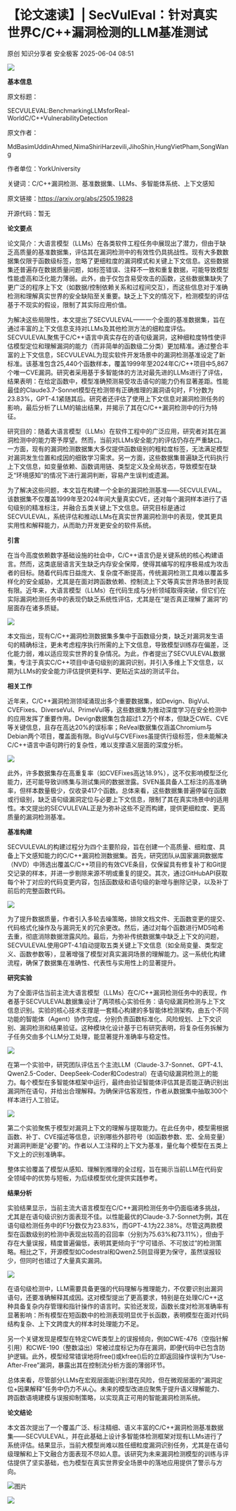 #  【论文速读】| SecVulEval：针对真实世界C/C++漏洞检测的LLM基准测试   
原创 知识分享者  安全极客   2025-06-04 08:51  
  
![](https://mmbiz.qpic.cn/mmbiz_jpg/vWuBpewLia8QmTLhv0jB8GS6Wtic69pG44V8Gib7ccD3FZolnOVkdOPafA3YULibw9S5AEkdO8sstRLGNFVDj7SgRg/640?wx_fmt=jpeg&from=appmsg "")  
  
**基本信息**  
  
  
原文标题：  
  
SECVULEVAL:BenchmarkingLLMsforReal-WorldC/C++VulnerabilityDetection  
  
原文作者：  
  
MdBasimUddinAhmed,NimaShiriHarzevili,JihoShin,HungVietPham,SongWang  
  
作者单位：YorkUniversity  
  
关键词：C/C++漏洞检测、基准数据集、LLMs、多智能体系统、上下文感知  
  
原文链接：https://arxiv.org/abs/2505.19828  
  
开源代码：暂无  
  
  
**论文要点**  
  
  
论文简介：大语言模型（LLMs）在各类软件工程任务中展现出了潜力，但由于缺乏高质量的基准数据集，评估其在漏洞检测中的有效性仍具挑战性。现有大多数数据集仅限于函数级标签，忽略了更细粒度的漏洞模式和关键上下文信息。这些数据集还普遍存在数据质量问题，如标签错误、注释不一致和重复数据，可能导致模型性能虚高和泛化能力薄弱。此外，由于仅包含易受攻击的函数，这些数据集缺失了更广泛的程序上下文（如数据/控制依赖关系和过程间交互），而这些信息对于准确检测和理解真实世界的安全缺陷至关重要。缺乏上下文的情况下，检测模型的评估基于不现实的假设，限制了其实际应用价值。  
  
为解决这些局限性，本文提出了SECVULEVAL——一个全面的基准数据集，旨在通过丰富的上下文信息支持对LLMs及其他检测方法的细粒度评估。SECVULEVAL聚焦于C/C++语言中真实存在的语句级漏洞，这种细粒度特性使评估模型定位和理解漏洞的能力（而非简单的函数级二分类）更加精准。通过整合丰富的上下文信息，SECVULEVAL为现实软件开发场景中的漏洞检测基准设定了新标准。该基准包含25,440个函数样本，覆盖1999年至2024年C/C++项目中5,867个唯一CVE漏洞。研究者采用基于多智能体的方法对最先进的LLMs进行了评估，结果表明：在给定函数中，模型准确预测易受攻击语句的能力仍有显著差距。性能最佳的Claude3.7-Sonnet模型在检测带有正确推理的漏洞语句时，F1分数为23.83%，GPT-4.1紧随其后。研究者还评估了使用上下文信息对漏洞检测任务的影响，最后分析了LLM的输出结果，并揭示了其在C/C++漏洞检测中的行为特征。  
  
研究目的：随着大语言模型（LLMs）在软件工程中的广泛应用，研究者对其在漏洞检测中的能力寄予厚望。然而，当前对LLMs安全能力的评估仍存在严重缺口。一方面，现有的漏洞检测数据集大多仅提供函数级别的粗粒度标签，无法满足模型对漏洞发生位置和成因的细致学习需求。另一方面，这些数据集普遍缺乏代码执行上下文信息，如变量依赖、函数调用链、类型定义及全局状态，导致模型在缺乏“环境感知”的情况下进行漏洞判断，容易产生误判或遗漏。  
  
为了解决这些问题，本文旨在构建一个全新的漏洞检测基准——SECVULEVAL。该数据集不仅覆盖1999年至2024年间大量真实CVE，还对每个漏洞样本进行了语句级别的精准标注，并融合五类关键上下文信息。研究目标是通过SECVULEVAL，系统评估和推动LLMs在真实世界漏洞检测中的表现，使其更具实用性和解释能力，从而助力开发更安全的软件系统。  
  
  
**引言**  
  
  
在当今高度依赖数字基础设施的社会中，C/C++语言仍是关键系统的核心构建语言。然而，这类底层语言天生缺乏内存安全保障，使得其编写的程序极易成为攻击者的目标。随着代码库日益庞大、复杂度不断提高，传统漏洞检测工具难以覆盖多样化的安全威胁，尤其是在面对跨函数依赖、控制流上下文等真实世界场景时表现有限。近年来，大语言模型（LLMs）在代码生成与分析领域取得突破，但它们在实际漏洞检测任务中的表现仍缺乏系统性评估，尤其是在“是否真正理解了漏洞”的层面存在诸多质疑。  
  
![](https://mmbiz.qpic.cn/mmbiz_png/vWuBpewLia8QKv9ia7naAOIcEQh67U4vDEYGuicl7cTmXQGcglJHIdjl4suYLib53nXQA0eib49L6iaKZEibn2A1JJxzg/640?wx_fmt=png&from=appmsg "")  
  
本文指出，现有C/C++漏洞检测数据集多集中于函数级分类，缺乏对漏洞发生语句的精确标注，更未考虑程序执行所需的上下文信息，导致模型训练存在偏差，泛化能力弱，难以适应现实世界的复杂情况。为此，作者提出了SECVULEVAL数据集，专注于真实C/C++项目中语句级别的漏洞识别，并引入多维上下文信息，以期为LLMs的安全能力评估提供更科学、更贴近实战的测试平台。  
  
  
**相关工作**  
  
  
近年来，C/C++漏洞检测领域涌现出多个重要数据集，如Devign、BigVul、CVEFixes、DiverseVul、PrimeVul等，这些数据集为推动深度学习在安全检测中的应用发挥了重要作用。Devign数据集包含超过1.2万个样本，但缺乏CWE、CVE等关键信息，且存在高达20%的误标率；ReVeal数据集仅涵盖Chromium与Debian两个项目，覆盖面有限。BigVul与CVEFixes虽提供行级标签，但未能解决C/C++语言中语句跨行的复杂性，难以支撑语义层面的深度分析。  
  
![](https://mmbiz.qpic.cn/mmbiz_png/vWuBpewLia8QKv9ia7naAOIcEQh67U4vDEu20Cq0qRo5LkZPxuIPT3wcIEzBJgBNL2lM9PG87KoQ6QicL2Xxo6wDg/640?wx_fmt=png&from=appmsg "")  
  
此外，许多数据集存在高重复率（如CVEFixes高达18.9%），这不仅影响模型泛化能力，还可能导致训练集与测试集间的数据泄露。SVEN虽具备人工标注的高准确率，但样本数量极少，仅收录417个函数。总体来看，这些数据集普遍停留在函数或行级别，缺乏语句级漏洞定位与必要上下文信息，限制了其在真实场景中的适用性。本文提出的SECVULEVAL正是为弥补这些不足而构建，提供更细粒度、更高质量的漏洞检测基准。  
  
  
**基准构建**  
  
  
SECVULEVAL的构建过程分为四个主要阶段，旨在创建一个高质量、细粒度、具备上下文感知能力的C/C++漏洞检测数据集。首先，研究团队从国家漏洞数据库（NVD）中筛选出覆盖C/C++项目的有效CVE条目，仅保留具有修复补丁和Git提交记录的样本，并进一步剔除来源不明或重复的提交。其次，通过GitHubAPI获取每个补丁对应的代码变更内容，包括函数级和语句级的新增与删除记录，以及补丁前后的完整函数代码。  
  
![](https://mmbiz.qpic.cn/mmbiz_png/vWuBpewLia8QKv9ia7naAOIcEQh67U4vDEhkDiamWshVPgicZhtiaNDuv9cZ4a8zPXKyCIv7Vywhump7hNibxdZxGicdQ/640?wx_fmt=png&from=appmsg "")  
  
为了提升数据质量，作者引入多轮去噪策略，排除文档文件、无函数变更的提交、代码格式化操作及与漏洞无关的冗余更改。然后，通过对每个函数进行MD5哈希去重，彻底消除数据泄露风险。最后，为弥补传统数据集中缺乏上下文的问题，SECVULEVAL使用GPT-4.1自动提取五类关键上下文信息（如全局变量、类型定义、函数参数等），显著增强了模型对真实漏洞场景的理解能力。这一系统化构建流程，确保了数据集在准确性、代表性与实用性上的显著提升。  
  
  
**研究实验**  
  
  
为了全面评估当前主流大语言模型（LLMs）在C/C++漏洞检测任务中的表现，作者基于SECVULEVAL数据集设计了两项核心实验任务：语句级漏洞检测与上下文信息识别。实验的核心技术支撑是一套精心构建的多智能体检测架构，由五个不同功能的智能体（Agent）协作完成，分别负责函数标准化、风险规划、上下文识别、漏洞检测和结果验证。这种模块化设计基于已有研究表明，将复杂任务拆解为子任务交由多个LLM分工处理，能显著提升准确率与稳定性。  
  
![](https://mmbiz.qpic.cn/mmbiz_png/vWuBpewLia8QKv9ia7naAOIcEQh67U4vDEJGNfmbrtcPILAX3wa7S9mZ1aWvan7biaLvRYPNvTaPSYTzs7ibBrPcew/640?wx_fmt=png&from=appmsg "")  
  
在第一个实验中，研究团队评估五个主流LLM（Claude-3.7-Sonnet、GPT-4.1、Qwen2.5-Coder、DeepSeek-Coder和Codestral）在语句级漏洞检测上的能力。每个模型在多智能体框架中运行，最终由验证智能体评估其是否能正确识别出漏洞所在语句，并给出合理解释。为确保评估客观性，作者从数据集中抽取300个样本进行人工验证。  
  
![](https://mmbiz.qpic.cn/mmbiz_png/vWuBpewLia8QKv9ia7naAOIcEQh67U4vDEku5mQnJbcic80kTCpCKA7seGO6m0AggYI637icQ6AcmFbCGRgIvRyB4Q/640?wx_fmt=png&from=appmsg "")  
  
第二个实验聚焦于模型对漏洞上下文的理解与提取能力。在此任务中，模型需根据函数、补丁、CVE描述等信息，识别哪些外部符号（如函数参数、宏、全局变量）对漏洞判断是“必要”的。作者以人工注释的上下文为基准，量化每个模型在五类上下文上的识别准确率。  
  
整体实验覆盖了模型从感知、理解到推理的全过程，旨在揭示当前LLM在代码安全领域中的优势与短板，为后续模型优化提供实践参考。  
  
  
**结果分析**  
  
  
实验结果显示，当前主流大语言模型在C/C++漏洞检测任务中仍面临诸多挑战，尤其是在语句级识别方面表现不佳。以性能最优的Claude-3.7-Sonnet为例，其在语句级检测任务中的F1分数仅为23.83%，而GPT-4.1为22.38%。尽管这两款模型在函数级别的检测中表现出较高的召回率（分别为75.63%和73.11%），但由于存在大量误报，精度普遍偏低，表明其更倾向于“宁可错杀、不可放过”的检测策略。相比之下，开源模型如Codestral和Qwen2.5则显得更为保守，虽然误报较少，但同时也错过了大量真实漏洞。  
  
![](https://mmbiz.qpic.cn/mmbiz_png/vWuBpewLia8QKv9ia7naAOIcEQh67U4vDE2iax5ZgdSFKdlNaPqoliaFdlSvEMPBYwYnP54DPSocahIpyA8bbXN6icg/640?wx_fmt=png&from=appmsg "")  
  
在语句级检测中，LLM需要具备更强的代码理解与推理能力，不仅要识别出漏洞语句，还要准确解释其成因。这对模型提出了更高要求，特别是在处理C/C++这种具备复杂内存管理和指针操作的语言时。实验还发现，函数长度对检测准确率有显著影响：所有模型在短函数中的检测表现明显优于长函数，表明模型在面对代码结构复杂、上下文跨度大的样本时处理能力不足。  
  
另一个关键发现是模型在特定CWE类型上的误报倾向，例如CWE-476（空指针解引用）和CWE-190（整数溢出）常被过度标记为存在漏洞，即便代码中已包含防护逻辑。此外，模型经常错误地将free()或kfree()后的立即返回操作误判为“Use-After-Free”漏洞，暴露出其在控制流分析方面的薄弱环节。  
  
总体来看，尽管部分LLMs在宏观层面能识别潜在风险，但在微观层面的“漏洞定位+因果解释”任务中仍力不从心。未来的模型改进应聚焦于提升语义理解能力、跨函数语境建模与误报抑制策略，以实现真正可用的智能漏洞检测系统。  
  
  
**论文结论**  
  
  
本文首次提出了一个覆盖广泛、标注精细、语义丰富的C/C++漏洞检测基准数据集——SECVULEVAL，并在此基础上设计多智能体检测框架对现有LLMs进行了系统评估。结果显示，当前大模型尚难以胜任细粒度漏洞识别任务，尤其是在语句级理解和上下文融合方面表现不尽如人意。该研究为未来漏洞检测模型的训练与评估提供了坚实基础，也为模型在真实世界安全场景中的落地应用提供了警示与方向。  
  
[](https://mp.weixin.qq.com/s?__biz=MzkzNDUxOTk2Mw==&mid=2247495405&idx=1&sn=67249648d5c312b5c178b23b077d28f3&scene=21#wechat_redirect)  
  
![图片](https://mmbiz.qpic.cn/mmbiz_png/vWuBpewLia8R7Rm0KL55HCcIiasO8JJ7IibXzYxx3losWVb2eddxdClACzWxWtQLwl0wkAl1ZLibcESVWvx5dCeibtQ/640?wx_fmt=png&from=appmsg&wxfrom=5&wx_lazy=1&wx_co=1&tp=webp "")  
  
  
[](http://mp.weixin.qq.com/s?__biz=MzkzNDUxOTk2Mw==&mid=2247493750&idx=1&sn=27bd578179e5abbdc8907b669519bb8f&chksm=c2b95d82f5ced4945cf8844013563398cb3a885ea96a2ee2b60bfcc26d77ebffe78a35285646&scene=21#wechat_redirect)  
  
[](http://mp.weixin.qq.com/s?__biz=MzkzNDUxOTk2Mw==&mid=2247493759&idx=1&sn=0aed37ae210bde25a6b16a745301b71d&chksm=c2b95d8bf5ced49d12eb8cc6192c4e091bf11b6ffe99d4025467ea98b9d04cad89ba0ea91710&scene=21#wechat_redirect)  
  
[](http://mp.weixin.qq.com/s?__biz=MzkzNDUxOTk2Mw==&mid=2247493770&idx=1&sn=2c6d24403cda8f0ef45cadb10e1bfebd&chksm=c2b95d7ef5ced4686e39951e21153c81f0a1e57cabf0937e0d996e6621385745d3ee30d98c11&scene=21#wechat_redirect)  
  
![](https://mmbiz.qpic.cn/mmbiz_png/vWuBpewLia8QRqLMRicZIN6VJg0ue41W1HVSmDpDqkj86j5SNicNE3X5KkPgcdv1ZmxM7FXrFUdkBes8dpos7d27w/640?wx_fmt=png&from=appmsg "")  
  

